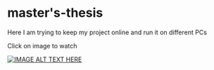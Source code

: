 # master's-thesis
Here I am trying to keep my project online and run it on different PCs

Click on image to watch

[![IMAGE ALT TEXT HERE](https://img.youtube.com/vi/ryk31rxuv8g/0.jpg)](https://youtu.be/ryk31rxuv8g)

